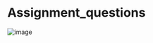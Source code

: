 # Assignment_questions
![image](https://github.com/user-attachments/assets/f8abff60-ba15-4310-9891-123e824772ac)

